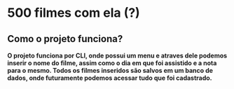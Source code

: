 # 500 filmes com ela (?)

## Como o projeto funciona? 

**O projeto funciona por CLI, onde possui um menu e atraves dele podemos inserir o nome do filme, assim como o dia em que foi assistido e a nota para o mesmo.
Todos os filmes inseridos são salvos em um banco de dados, onde futuramente podemos acessar tudo que foi cadastrado.**
